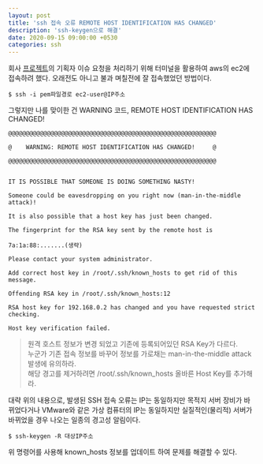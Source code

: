 ```yaml
---
layout: post
title: 'ssh 접속 오류 REMOTE HOST IDENTIFICATION HAS CHANGED'
description: 'ssh-keygen으로 해결'
date: 2020-09-15 09:00:00 +0530
categories: ssh
---
```


회사 [프로젝트](https://github.com/mooooburg-dev/medit-partner-portal)의 기획자 이슈 요청을 처리하기 위해 터미널을 활용하여 aws의 ec2에 접속하려 했다. 오래전도 아니고 불과 며칠전에 잘 접속했었던 방법이다.

```
$ ssh -i pem파일경로 ec2-user@IP주소
```

그렇지만 나를 맞이한 건 WARNING 코드, REMOTE HOST IDENTIFICATION HAS CHANGED!

```
@@@@@@@@@@@@@@@@@@@@@@@@@@@@@@@@@@@@@@@@@@@@@@@@@@@@@@@@@@@

@    WARNING: REMOTE HOST IDENTIFICATION HAS CHANGED!     @

@@@@@@@@@@@@@@@@@@@@@@@@@@@@@@@@@@@@@@@@@@@@@@@@@@@@@@@@@@@


IT IS POSSIBLE THAT SOMEONE IS DOING SOMETHING NASTY!

Someone could be eavesdropping on you right now (man-in-the-middle attack)!

It is also possible that a host key has just been changed.

The fingerprint for the RSA key sent by the remote host is

7a:1a:88:.......(생략)

Please contact your system administrator.

Add correct host key in /root/.ssh/known_hosts to get rid of this message.

Offending RSA key in /root/.ssh/known_hosts:12

RSA host key for 192.168.0.2 has changed and you have requested strict checking.

Host key verification failed.
```

> 원격 호스트 정보가 변경 되었고 기존에 등록되어있던 RSA Key가 다르다.  
> 누군가 기존 접속 정보를 바꾸어 정보를 가로채는 man-in-the-middle attack 발생에 유의하라.  
> 해당 경고를 제거하려면 /root/.ssh/known_hosts 올바른 Host Key를 추가해라.

대략 위의 내용으로, 발생된 SSH 접속 오류는 IP는 동일하지만 목적지 서버 장비가 바뀌었다거나 VMware와 같은 가상 컴퓨터의 IP는 동일하지만 실질적인(물리적) 서버가 바뀌었을 경우 나오는 일종의 경고성 알림이다.

```
$ ssh-keygen -R 대상IP주소
```

위 명령어를 사용해 known_hosts 정보를 업데이트 하여 문제를 해결할 수 있다.
